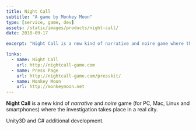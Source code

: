 ```yaml
---
title: Night Call
subtitle: "A game by Monkey Moon"
type: [service, game, dev]
assets: /static/images/products/night-call/
date: 2018-09-17

excerpt: "Night Call is a new kind of narrative and noire game where the investigation takes place in a real city."

links:
  - name: Night Call
    url: http://nightcall-game.com
  - name: Press Page
    url: http://nightcall-game.com/presskit/
  - name: Monkey Moon
    url: http://monkeymoon.net
---
```


**Night Call** is a new kind of _narrative_ and _noire_ game (for PC, Mac, Linux and smartphones) where the investigation takes place in a real city.

Unity3D and C# additional development.
